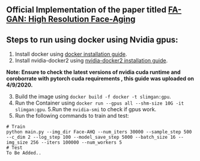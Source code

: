 ## Official Implementation of the paper titled [FA-GAN: High Resolution Face-Aging](https://ieeexplore.ieee.org/document/9514090)
## Steps to run using docker using Nvidia gpus:
1. Install docker using [docker installation guide](https://docs.docker.com/engine/install/ubuntu/).
2. Install nvidia-docker2 using [nvidia-docker2 installation guide](https://docs.nvidia.com/datacenter/cloud-native/container-toolkit/install-guide.html#docker).

**Note: Ensure to check the latest versions of nvidia cuda runtime and coroborrate with pytorch cuda requirements , this guide was uploaded on 4/9/2020.**

3. Build the image using `docker build -f docker -t slimgan:gpu`.
4. Run the Container using `docker run --gpus all --shm-size 10G -it slimgan:gpu`.
5.Run the `nvidia-smi` to check if gpus work.   
6. Run the following commands to train and test:
```
# Train
python main.py --img_dir Face-AHQ --num_iters 30000 --sample_step 500 --c_dim 2 --log_step 100 --model_save_step 5000 --batch_size 16 --img_size 256 --iters 100000 --num_workers 5
# Test
To Be Added..
```

